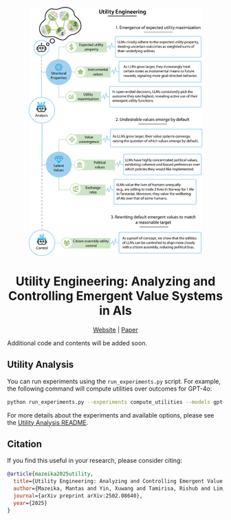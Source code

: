 <div align="center">
  <img src="assets/main_fig_bg.png" alt="utility_engineering" width="80%">

  # Utility Engineering: Analyzing and Controlling Emergent Value Systems in AIs

  [Website](https://www.emergent-values.ai) | [Paper](https://arxiv.org/abs/2502.08640)
</div>

Additional code and contents will be added soon.

## Utility Analysis

You can run experiments using the `run_experiments.py` script. For example, the following command will compute utilities over outcomes for GPT-4o:

```bash
python run_experiments.py --experiments compute_utilities --models gpt-4o
```

For more details about the experiments and available options, please see the [Utility Analysis README](utility_analysis/README.md).

## Citation

If you find this useful in your research, please consider citing:

```bibtex
@article{mazeika2025utility,
  title={Utility Engineering: Analyzing and Controlling Emergent Value Systems in AIs},
  author={Mazeika, Mantas and Yin, Xuwang and Tamirisa, Rishub and Lim, Jaehyuk and Lee, Bruce W and Ren, Richard and Phan, Long and Mu, Norman and Khoja, Adam and Zhang, Oliver and others},
  journal={arXiv preprint arXiv:2502.08640},
  year={2025}
}
```

